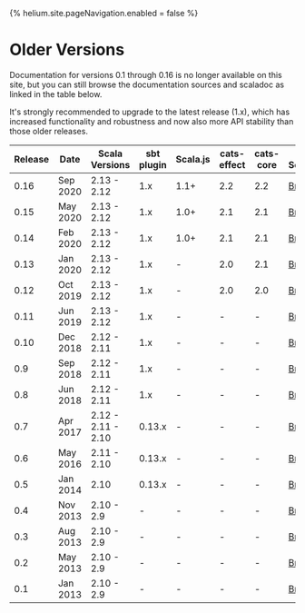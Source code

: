 {%
  helium.site.pageNavigation.enabled = false
%}

Older Versions
==============

Documentation for versions 0.1 through 0.16 is no longer available on this site, 
but you can still browse the documentation sources and scaladoc as linked in the table below.

It's strongly recommended to upgrade to the latest release (1.x), which has increased functionality and robustness
and now also more API stability than those older releases.


| Release | Date     | Scala Versions | sbt plugin  | Scala.js | cats-effect | cats-core | Doc Sources     | API (Scaladoc)  |
|---------|----------| -------------- | ----------- |----------|-------------|-----------|-----------------|-----------------|
| 0.16    | Sep 2020 | 2.13 - 2.12 | 1.x | 1.1+     | 2.2         | 2.2       | [Browse][doc16] | [Browse][api16] |
| 0.15    | May 2020 | 2.13 - 2.12 | 1.x | 1.0+     | 2.1         | 2.1       | [Browse][doc15] | [Browse][api15] |
| 0.14    | Feb 2020 | 2.13 - 2.12 | 1.x | 1.0+     | 2.1         | 2.1       | [Browse][doc14] | [Browse][api14] |
| 0.13    | Jan 2020 | 2.13 - 2.12 | 1.x | -        | 2.0         | 2.1       | [Browse][doc13] | [Browse][api13] |
| 0.12    | Oct 2019 | 2.13 - 2.12 | 1.x | -        | 2.0         | 2.0       | [Browse][doc12] | [Browse][api12] |
| 0.11    | Jun 2019 | 2.13 - 2.12 | 1.x | -        | -           | -         | [Browse][doc11] | [Browse][api11] |
| 0.10    | Dec 2018 | 2.12 - 2.11 | 1.x | -        | -           | -         | [Browse][doc10] | [Browse][api10] |
| 0.9     | Sep 2018 | 2.12 - 2.11 | 1.x | -        | -           | -         | [Browse][doc09] | [Browse][api09] |
| 0.8     | Jun 2018 | 2.12 - 2.11 | 1.x | -        | -           | -         | [Browse][doc08] | [Browse][api08] |
| 0.7     | Apr 2017 | 2.12 - 2.11 - 2.10 | 0.13.x | -        | -           | -         | [Browse][doc07] | [Browse][api07] |
| 0.6     | May 2016 | 2.11 - 2.10 | 0.13.x | -        | -           | -         | [Browse][doc06] | [Browse][api06] |
| 0.5     | Jan 2014 | 2.10        | 0.13.x | -        | -           | -         | [Browse][doc05] | [Browse][api05] |
| 0.4     | Nov 2013 | 2.10 - 2.9  | -   | -        | -           | -         | [Browse][doc04] | [Browse][api04] |
| 0.3     | Aug 2013 | 2.10 - 2.9  | -   | -        | -           | -         | [Browse][doc03] | [Browse][api03] |
| 0.2     | May 2013 | 2.10 - 2.9  | -   | -        | -           | -         | [Browse][doc02] | [Browse][api02] |
| 0.1     | Jan 2013 | 2.10 - 2.9  | -   | -        | -           | -         | [Browse][doc01] | [Browse][api01] |

[doc16]: https://github.com/typelevel/Laika/tree/0.16.0/docs
[doc15]: https://github.com/typelevel/Laika/tree/0.15.0/docs
[doc14]: https://github.com/typelevel/Laika/tree/0.14.0/docs
[doc13]: https://github.com/typelevel/Laika/tree/0.13.0/docs
[doc12]: https://github.com/typelevel/Laika/tree/0.12.0/docs
[doc11]: https://github.com/typelevel/Laika/tree/0.11.0/docs
[doc10]: https://github.com/typelevel/Laika/tree/0.10.0/docs
[doc09]: https://github.com/typelevel/Laika/tree/0.9.0/docs
[doc08]: https://github.com/typelevel/Laika/tree/0.8.0/docs
[doc07]: https://github.com/typelevel/Laika/tree/0.7.0/docs
[doc06]: https://github.com/typelevel/Laika/tree/0.6.0/docs
[doc05]: https://github.com/typelevel/Laika/tree/0.5.0/docs
[doc04]: https://github.com/typelevel/Laika/tree/0.4.0/docs
[doc03]: https://github.com/typelevel/Laika/tree/0.3.0/docs
[doc02]: https://github.com/typelevel/Laika/tree/0.2.0/docs
[doc01]: https://github.com/typelevel/Laika/tree/0.1.0/docs

[api16]: https://javadoc.io/doc/org.planet42/laika-core_2.12/0.16.0/laika/api/index.html
[api15]: https://javadoc.io/doc/org.planet42/laika-core_2.12/0.15.0/laika/api/index.html
[api14]: https://javadoc.io/doc/org.planet42/laika-core_2.12/0.14.0/laika/api/index.html
[api13]: https://javadoc.io/doc/org.planet42/laika-core_2.12/0.13.0/laika/api/index.html
[api12]: https://javadoc.io/doc/org.planet42/laika-core_2.12/0.12.0/laika/api/index.html
[api11]: https://javadoc.io/doc/org.planet42/laika-core_2.12/0.11.0/laika/api/index.html
[api10]: https://javadoc.io/doc/org.planet42/laika-core_2.12/0.10.0/laika/api/index.html
[api09]: https://javadoc.io/doc/org.planet42/laika-core_2.12/0.9.0/laika/api/index.html
[api08]: https://javadoc.io/doc/org.planet42/laika-core_2.12/0.8.0/laika/api/index.html
[api07]: https://javadoc.io/doc/org.planet42/laika-core_2.12/0.7.0/laika/api/index.html
[api06]: https://javadoc.io/doc/org.planet42/laika-core_2.11/0.6.0/index.html#package
[api05]: https://javadoc.io/doc/org.planet42/laika-core_2.10/0.5.0/index.html#package
[api04]: https://javadoc.io/doc/org.planet42/laika_2.10/0.4.0/index.html#package
[api03]: https://javadoc.io/doc/org.planet42/laika_2.10/0.3.0/index.html#package
[api02]: https://javadoc.io/doc/org.planet42/laika_2.10/0.2.0/index.html#package
[api01]: https://javadoc.io/doc/org.planet42/laika_2.10/0.1.0/index.html#package
